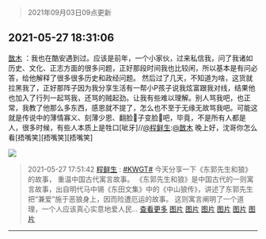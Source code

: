 > 2021年09月03日09点更新
<link rel="stylesheet" href="https://cdn.jsdelivr.net/gh/taotie6/sampleJSON@main/css/photo_show.css">


 ## 2021-05-27 18:31:06 

 [㪚木](https://www.coolapk.com/feed/27258310?shareKey=YTEzNDAyMDdkOWI5NjEzMTc4MDM~) ：我也在酷安遇到过。应该是前年，一个小家伙，过来私信我，问了我诸如历史、文化、正志方面的很多问题，正好那段时间我也比较闲，所以基本是有问必答，给他解释了很多很多历史和政经问题。
然后过了几天，不知道为啥，这货就拉黑我了，正好那阵子因为我分享生活有一帮小P孩子说我炫富跟我对线<!--break-->，结果他也加入了行列一起骂我，还骂的贼起劲。让我有些难以理解。别人骂我吧，也正常，我教了他那么多东西，感恩就不提了，怎么也不至于无缘无故骂我吧。可能这就是传说中的薄情寡义、刻薄少恩、翻脸🐒子变脸🐶吧，毕竟，不是所有人都是人，很多时候，有些人本质上是牲口[呲牙]//<a class="feed-link-uname" href="/u/程鲜生">@程鲜生</a>:<a class="feed-link-uname" href="/u/㪚木">@㪚木</a> 晚上好，沈哥你怎么看[捂嘴笑][捂嘴笑][捂嘴笑] 

<div class="album">
<img class="img-item" src="http://image.coolapk.com/feed/2020/0606/14/1081091_39c516f3_5623_1393@320x180.gif" />
</div>

> 2021-05-27 17:51:42 
> [程鲜生](https://www.coolapk.com/feed/27257520?shareKey=ZWI1Y2I1MGYwODNjNjEzMTc4MDM~) : <a class="feed-link-tag" href="/t/KWGT?type=0">#KWGT#</a> 今天分享一下《东郭先生和狼》的故事， 重温中国古代寓言故事。 《东郭先生和狼》是中国古代的一则寓言故事，出自明代马中锡《东田文集》中的《中山狼传》，讲述了东郭先生把“兼爱”施于恶狼身上，因而险遭厄运的故事。 这则寓言阐明了一个道理，一个人应该真心实意地爱人民... <a href="">查看更多</a> 
[图片](http://image.coolapk.com/feed/2021/0527/17/845250_a82c4ee9_9098_9986@500x354.jpeg)
[图片](http://image.coolapk.com/feed/2021/0527/17/845250_9ffd3a40_9098_9988@671x447.jpeg)
[图片](http://image.coolapk.com/feed/2021/0527/17/845250_13dd99dc_9098_999@1440x3120.jpeg)
[图片](http://image.coolapk.com/feed/2021/0527/17/845250_e0467dc3_9098_9992@1440x3120.jpeg)
[图片](http://image.coolapk.com/feed/2021/0527/17/845250_89079232_9098_9994@1440x3120.jpeg)
[图片](http://image.coolapk.com/feed/2021/0527/17/845250_baad30af_9098_9996@1440x3120.jpeg)

 ------- 

